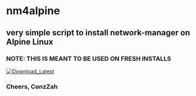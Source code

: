 # nm4alpine

## very simple script to install network-manager on Alpine Linux

### NOTE: THIS IS MEANT TO BE USED ON FRESH INSTALLS

  <a href="https://github.com/ConzZah/nm4alpine/archive/refs/heads/main.zip">
    <img alt="Download_Latest" src="https://img.shields.io/badge/download-latest-0688CB.svg">
  </a>
</p>

### Cheers, ConzZah
